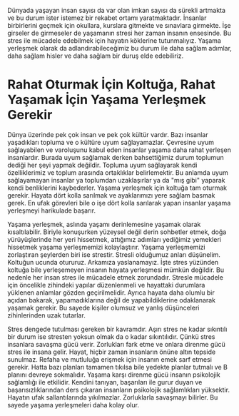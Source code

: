 Dünyada yaşayan insan sayısı da var olan imkan sayısı da sürekli artmakta ve bu durum ister istemez bir rekabet ortamı yaratmaktadır.
İnsanlar birbirlerini geçmek için okullara, kurslara gitmekte ve sınavlara girmekte.
İşe girseler de girmeseler de yaşamanın stresi her zaman insanın ensesinde.
Bu stres ile mücadele edebilmek için hayatın köklerine tutunmalıyız.
Yaşama yerleşmek olarak da adlandırabileceğimiz bu durum ile daha sağlam adımlar, daha sağlam hisler ve daha sağlam bir duruş elde edebiliriz.

# Rahat Oturmak İçin Koltuğa, Rahat Yaşamak İçin Yaşama Yerleşmek Gerekir
Dünya üzerinde pek çok insan ve pek çok kültür vardır.
Bazı insanlar yaşadıkları topluma ve o kültüre uyum sağlayamazlar.
Çevresine uyum sağlayabilen ve varoluşunu kabul eden insanlar yaşama daha rahat yerleşen insanlardır.
Burada uyum sağlamak derken bahsettiğimiz durum toplumun dediği her şeyi yapmak değildir.
Topluma uyum sağlayarak kendi özelliklerimiz ve toplum arasında ortaklıklar belirlemektir.
Bu anlamda uyum sağlayamayan insanlar ya toplumdan uzaklaşırlar ya da "mış gibi" yaparak kendi benliklerini kaybederler.
Yaşama yerleşmek için koltuğa tam oturmak gerekir.
Hayata dört kolla sarılmak ve ayaklarımızı yere sağlam basmak gerek.
En ufak görevleri bile o işe dört kolla sarılarak yapan insanlar yaşama yerleşmeyi harikulade başarır.

Yaşama yerleşmek, aslında yaşamı derinlemesine yaşamak olarak kısaltılabilir.
Biriyle konuşurken yüzeysel değil derin sohbetler etmek, doğa yürüyüşlerinde her yeri hissetmek, attığımız adımları yediğimiz yemekleri hissetmek yaşama yerleşmemizi kolaylaştırır.
Yaşama yerleşmemizi zorlaştıran şeylerden biri ise strestir.
Stresli olduğumuz anları düşünelim.
Koltuğun ucunda otururuz.
Arkamıza yaslanamayız.
İşte stres yüzünden koltuğa bile yerleşemeyen insanın hayata yerleşmesi mümkün değildir.
Bu nedenle her insan stres ile mücadele etmek zorundadır.
Stresle mücadele için öncelikle zihindeki yapılar düzenlenmeli ve hayattaki durumlara yüklenen anlamlar gözden geçirilmelidir.
Ayrıca hayata daha olumlu bir açıdan bakarak, yapamadıklarına değil de yapabildiklerine odaklanarak yaşamak gerekir.
Bu sayede kişiler olumsuz ve yanlış düşünceleri zihinlerinden uzak tutarlar.

Stres dengede tutulması gereken bir kavramdır.
Aşırı stres ne kadar sıkıntılı bir durum ise stresten yoksun olmak da o kadar sıkıntılıdır.
Çünkü stres insanlara savaşma gücü verir.
Zorlukları fark etme ve onlara direnme gücü stres ile insana gelir.
Hayat, hiçbir zaman insanların önüne altın tepside sunulmaz.
Refaha ve mutluluğa erişmek için insanın emek sarf etmesi gerekir.
Hatta bazı planları tamamen tıkılsa bile yedekte planlar tutmalı ve B planını devreye sokmalıdır.
Yaşama karşı direnme gücü insanın psikolojik sağlamlığı ile etkilidir.
Kendini tanıyan, başarıları ile gurur duyan ve başarısızlıklarından ders çıkaran insanların psikolojik sağlamlıkları yüksektir.
Hayatın ufak sallantılarında yıkılmazlar.
Zorluklarla savaşmayı bilirler.
Bu sayede yaşama yerleşmeleri daha kolay olur.

